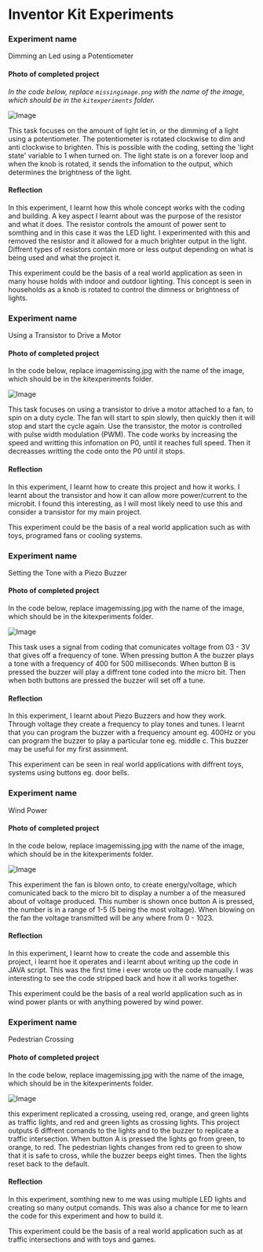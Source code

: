 # Inventor Kit Experiments


### Experiment name ###

Dimming an Led using a Potentiometer

#### Photo of completed project ####
*In the code below, replace `missingimage.png` with the name of the image, which should be in the `kitexperiments` folder.*

![Image](01.jpg) 

This task focuses on the amount of light let in, or the dimming of a light using a potentiometer. The potentiometer is rotated clockwise to dim and anti clockwise to brighten. This is possible with the coding, setting the 'light state' variable to 1 when turned on. The light state is on a forever loop and when the knob is rotated, it sends the infomation to the output, which determines the brightness of the light. 

#### Reflection ####

In this experiment, I learnt how this whole concept works with the coding and building. A key aspect I learnt about was the purpose of the resistor and what it does. The resistor controls the amount of power sent to somthing and in this case it was the LED light. I experimented with this and removed the resistor and it allowed for a much brighter output in the light. Diffrent types of resistors contain more or less output depending on what is being used and what the project it. 

This experiment could be the basis of a real world application as seen in many house holds with indoor and outdoor lighting. This concept is seen in households as a knob is rotated to control the dimness or brightness of lights.  

### Experiment name ###

Using a Transistor to Drive a Motor

#### Photo of completed project ####
In the code below, replace imagemissing.jpg with the name of the image, which should be in the kitexperiments folder.

![Image](02.jpg)

This task focuses on using a transistor to drive a motor attached to a fan, to spin on a duty cycle. The fan will start to spin slowly, then quickly then it will stop and start the cycle again. Use the transistor, the motor is controlled with pulse width modulation (PWM). The code works by increasing the speed and writting this infomation on P0, until it reaches full speed. Then it decreasses writting the code onto the P0 until it stops. 

#### Reflection ####

In this experiment, I learnt how to create this project and how it works. I learnt about the transistor and how it can allow more power/current to the microbit. I found this interesting, as I will most likely need to use this and consider a transistor for my main project.  

This experiment could be the basis of a real world application such as with toys, programed fans or cooling systems. 

### Experiment name ###

Setting the Tone with a Piezo Buzzer

#### Photo of completed project ####
In the code below, replace imagemissing.jpg with the name of the image, which should be in the kitexperiments folder.

![Image](03.jpg)

This task uses a signal from coding that comunicates voltage from 03 - 3V that gives off a frequency of tone. When pressing button A the buzzer plays a tone with a frequency of 400 for 500 milliseconds. When button B is pressed the buzzer will play a diffrent tone coded into the micro bit. Then when both buttons are pressed the buzzer will set off a tune.

#### Reflection ####

In this experiment, I learnt about Piezo Buzzers and how they work. Through voltage they create a frequency to play tones and tunes. I learnt that you can program the buzzer with a frequency amount eg. 400Hz or you can program the buzzer to play a particular tone eg. middle c. This buzzer may be useful for my first assinment. 

This experiment can be seen in real world applications with diffrent toys, systems using buttons eg. door bells.

### Experiment name ###

Wind Power

#### Photo of completed project ####
In the code below, replace imagemissing.jpg with the name of the image, which should be in the kitexperiments folder.

![Image](04.jpg)

This experiment the fan is blown onto, to create energy/voltage, which comunicated back to the micro bit to display a number a of the measured about of voltage produced. This number is shown once button A is pressed, the number is in a range of 1-5 (5 being the most voltage). When blowing on the fan the voltage transmitted will be any where from 0 - 1023. 

#### Reflection ####

In this experiment, I learnt how to create the code and assemble this project, i learnt hoe it operates and i learnt about writing up the code in JAVA script. This was the first time i ever wrote uo the code manually. I was interesting to see the code stripped back and how it all works together. 

This experiment could be the basis of a real world application such as in wind power plants or with anything powered by wind power. 

### Experiment name ###

Pedestrian Crossing

#### Photo of completed project ####
In the code below, replace imagemissing.jpg with the name of the image, which should be in the kitexperiments folder.

![Image](05.jpg)

this experiment replicated a crossing, useing red, orange, and green lights as traffic lights, and red and green lights as crossing lights. This project outputs 6 diffrent comands to the lights and to the buzzer to replicate a traffic intersection. When button A is pressed the lights go from green, to orange, to red. The pedestrian lights changes from red to green to show that it is safe to cross, while the buzzer beeps eight times. Then the lights reset back to the default. 

#### Reflection ####

In this experiment, somthing new to me was using multiple LED lights and creating so many output comands. This was also a chance for me to learn the code for this experiment and how to build it. 

This experiment could be the basis of a real world application such as at traffic intersections and with toys and games.

